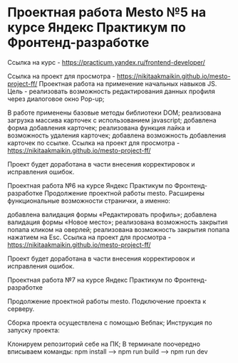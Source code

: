 # Проектная работа Mesto №5 на курсе Яндекс Практикум по Фронтенд-разработке
Ссылка на курс - https://practicum.yandex.ru/frontend-developer/

Ссылка на проект для просмотра - https://nikitaakmaikin.github.io/mesto-project-ff/
Проектная работа на применение начальных навыков JS. Цель - реализовать возможность редактирования данных профиля через диалоговое окно Pop-up;

В работе применены базовые методы библиотеки DOM;
реализована загрузка массива карточек с использованием javascript;
добавлена форма добавления карточек;
реализована функция лайка и возможность удаления карточек;
добавлена возможность добавления карточек по ссылке.
Ссылка на проект для просмотра - https://nikitaakmaikin.github.io/mesto-project-ff/

Проект будет доработана в части внесения корректировок и исправления ошибок.

Проектная работа №6 на курсе Яндекс Практикум по Фронтенд-разработке
Продолжение проектной работы mesto. Расширены функциональные возможности странички, а именно:

добавлена валидация формы «Редактировать профиль»;
добавлена валидация формы «Новое место»;
реализована возможность закрытия попапа кликом на оверлей;
реализована возможность закрытия попапа нажатием на Esc.
Ссылка на проект для просмотра - https://nikitaakmaikin.github.io/mesto-project-ff/

Проект будет доработана в части внесения корректировок и исправления ошибок.

Проектная работа №7 на курсе Яндекс Практикум по Фронтенд-разработке

Продолжение проектной работы mesto. Подключение проекта к серверу.

Сборка проекта осуществлена с помощью Вебпак;
Инструкция по запуску проекта:

Клонируем репозиторий себе на ПК;
В терминале поочередно вписываем команды: npm install --> npm run build --> npm run dev
